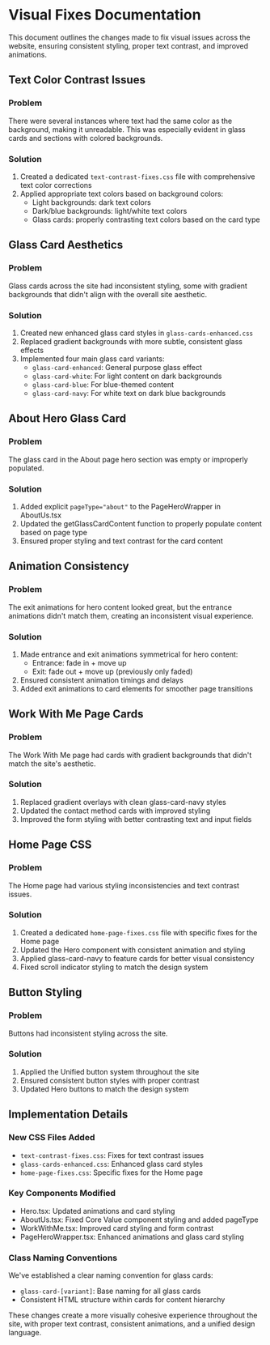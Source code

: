 # Visual Fixes Documentation

This document outlines the changes made to fix visual issues across the website, ensuring consistent styling, proper text contrast, and improved animations.

## Text Color Contrast Issues

### Problem
There were several instances where text had the same color as the background, making it unreadable. This was especially evident in glass cards and sections with colored backgrounds.

### Solution
1. Created a dedicated `text-contrast-fixes.css` file with comprehensive text color corrections
2. Applied appropriate text colors based on background colors:
   - Light backgrounds: dark text colors
   - Dark/blue backgrounds: light/white text colors
   - Glass cards: properly contrasting text colors based on the card type

## Glass Card Aesthetics

### Problem
Glass cards across the site had inconsistent styling, some with gradient backgrounds that didn't align with the overall site aesthetic.

### Solution
1. Created new enhanced glass card styles in `glass-cards-enhanced.css`
2. Replaced gradient backgrounds with more subtle, consistent glass effects
3. Implemented four main glass card variants:
   - `glass-card-enhanced`: General purpose glass effect
   - `glass-card-white`: For light content on dark backgrounds
   - `glass-card-blue`: For blue-themed content
   - `glass-card-navy`: For white text on dark blue backgrounds

## About Hero Glass Card

### Problem
The glass card in the About page hero section was empty or improperly populated.

### Solution
1. Added explicit `pageType="about"` to the PageHeroWrapper in AboutUs.tsx
2. Updated the getGlassCardContent function to properly populate content based on page type
3. Ensured proper styling and text contrast for the card content

## Animation Consistency

### Problem
The exit animations for hero content looked great, but the entrance animations didn't match them, creating an inconsistent visual experience.

### Solution
1. Made entrance and exit animations symmetrical for hero content:
   - Entrance: fade in + move up
   - Exit: fade out + move up (previously only faded)
2. Ensured consistent animation timings and delays
3. Added exit animations to card elements for smoother page transitions

## Work With Me Page Cards

### Problem
The Work With Me page had cards with gradient backgrounds that didn't match the site's aesthetic.

### Solution
1. Replaced gradient overlays with clean glass-card-navy styles
2. Updated the contact method cards with improved styling
3. Improved the form styling with better contrasting text and input fields

## Home Page CSS

### Problem
The Home page had various styling inconsistencies and text contrast issues.

### Solution
1. Created a dedicated `home-page-fixes.css` file with specific fixes for the Home page
2. Updated the Hero component with consistent animation and styling
3. Applied glass-card-navy to feature cards for better visual consistency
4. Fixed scroll indicator styling to match the design system

## Button Styling

### Problem
Buttons had inconsistent styling across the site.

### Solution
1. Applied the Unified button system throughout the site
2. Ensured consistent button styles with proper contrast
3. Updated Hero buttons to match the design system

## Implementation Details

### New CSS Files Added
- `text-contrast-fixes.css`: Fixes for text contrast issues
- `glass-cards-enhanced.css`: Enhanced glass card styles
- `home-page-fixes.css`: Specific fixes for the Home page

### Key Components Modified
- Hero.tsx: Updated animations and card styling
- AboutUs.tsx: Fixed Core Value component styling and added pageType
- WorkWithMe.tsx: Improved card styling and form contrast
- PageHeroWrapper.tsx: Enhanced animations and glass card styling

### Class Naming Conventions
We've established a clear naming convention for glass cards:
- `glass-card-[variant]`: Base naming for all glass cards
- Consistent HTML structure within cards for content hierarchy

These changes create a more visually cohesive experience throughout the site, with proper text contrast, consistent animations, and a unified design language.